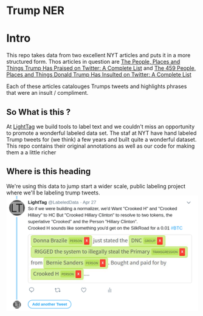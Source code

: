 # Trump NER
# Intro
This repo takes data from two excellent NYT articles and puts it in a more structured form. 
Thos articles in question are [The People, Places and Things Trump Has Praised on Twitter: A Complete List](https://www.nytimes.com/interactive/2018/02/14/upshot/trump-compliments-list.html) and [The 459 People, Places and Things Donald Trump Has Insulted on Twitter: A Complete List](https://www.nytimes.com/interactive/2016/01/28/upshot/donald-trump-twitter-insults.html)

Each of these articles catalouges Trumps tweets and highlights phrases that were an insult / compliment. 

## So What is this ?
At [LightTag](https://lighttag.io) we build tools to label text and we couldn't miss an opportunity to promote a wonderful labeled data set. The staf at NYT have hand labeled Trump tweets for (we think) a few years and built quite a wonderful dataset. This repo contains their original annotations as well as our code for making them a a little richer

## Where is this heading
We're using this data to jump start a wider scale, public labeling project where we'll be labeling trump tweets.
![Tweeting annotations](./Tweet.png "Labeling data")
